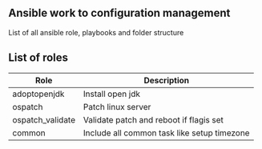 ## Ansible work to configuration management
List of all ansible role, playbooks and folder structure

## List of roles 
| Role             | Description                                 |
| ---------------- | ------------------------------------------- |
| adoptopenjdk     | Install open jdk                            |
| ospatch          | Patch linux server                          |
| ospatch_validate | Validate patch and reboot if flagis set     |
| common           | Include all common task like setup timezone |